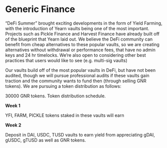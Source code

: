 # Generic Finance

“DeFi Summer” brought exciting developments in the form of Yield Farming, with the introduction of Yearn vaults being one of the most important. Projects such as Pickle Finance and Harvest Finance have already built off of the blueprint that Yearn laid out. We believe the DeFi community can benefit from cheap alternatives to these popular vaults, so we are creating alternatives without withdrawal or performance fees, that have no admin keys and 24 hr timelocks. We’re also open to considering other best practices that users would like to see (e.g. multi-sig vaults)

Our vaults build off of the most popular vaults in DeFi, but have not been audited, though we will pursue professional audits if these vaults gain traction and the community wants to fund then (through selling GNR tokens). We are pursuing a token distribution as follows:

30000 GNR tokens. 
Token distribution schedule. 

**Week 1**

YFI, FARM, PICKLE tokens staked in these vaults will earn 

**Week 2**

Deposit in DAI, USDC, TUSD vaults to earn yield from appreciating gDAI, gUSDC, gTUSD as well as GNR tokens. 


